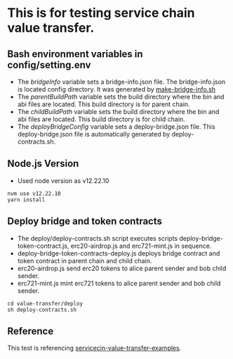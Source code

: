 # This is for testing service chain value transfer.

## Bash environment variables in config/setting.env
- The *bridgeInfo* variable sets a bridge-info.json file. The bridge-info.json is located config directory. It was generated by [make-bridge-info.sh](../../servicechain-docker/bridge-info/make-bridge-info.sh) 
- The *parentBuildPath* variable sets the build directory where the bin and abi files are located. This build directory is for parent chain.
- The *childBuildPath* variable sets the build directory where the bin and abi files are located. This build directory is for child chain.
- The *deployBridgeConfig* variable sets a deploy-bridge.json file. This deploy-bridge.json file is automatically generated by deploy-contracts.sh.

## Node.js Version
- Used node version as v12.22.10
```shell
nvm use v12.22.10
yarn install
```

## Deploy bridge and token contracts
- The deploy/deploy-contracts.sh script executes scripts deploy-bridge-token-contract.js, erc20-airdrop.js and erc721-mint.js in sequence.
- deploy-bridge-token-contracts-deploy.js deploys bridge contract and token contract in parent chain and child chain. 
- erc20-airdrop.js send erc20 tokens to alice parent sender and bob child sender.
- erc721-mint.js mint erc721 tokens to alice parent sender and bob child sender.

```shell
cd value-transfer/deploy
sh deploy-contracts.sh
```
 
## Reference
This test is referencing [servicecin-value-transfer-examples](https://github.com/klaytn/servicechain-value-transfer-examples).
